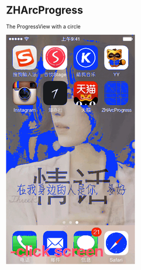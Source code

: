 # ZHArcProgress
The ProgressView with a circle


![Alt Text](https://github.com/stackJolin/ZHArcProgress/blob/master/ZHArcProgress/arcPie.gif)
